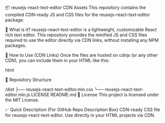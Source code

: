 📦 reusejs-react-text-editor CDN Assets
This repository contains the compiled CDN-ready JS and CSS files for the reusejs-react-text-editor package.

🔧 What is it?
reusejs-react-text-editor is a lightweight, customizable React rich text editor.
This repository provides the minified JS and CSS files required to use the editor directly via CDN links, without installing any NPM packages.

🚀 How to Use (CDN Links)
Once the files are hosted on cdnjs (or any other CDN), you can include them in your HTML like this:

html
<!-- CSS -->
<link rel="stylesheet" href="https://cdnjs.cloudflare.com/ajax/libs/reusejs-react-text-editor/{version}/reusejs-react-text-editor.min.css" />

<!-- JS -->
<script src="https://cdnjs.cloudflare.com/ajax/libs/reusejs-react-text-editor/{version}/reusejs-react-text-editor.min.js"></script>
📁 Repository Structure

/dist
  ├── reusejs-react-text-editor.min.css
  └── reusejs-react-text-editor.min.js
LICENSE
README.md
📜 License
This project is licensed under the MIT License.

✅ Quick Description (For GitHub Repo Description Box)
CDN-ready CSS file for reusejs-react-text-editor. Use directly in your HTML projects via CDN.
